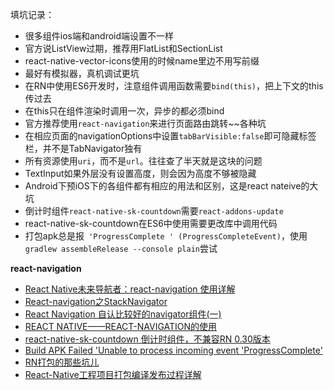 填坑记录：
* 很多组件ios端和android端设置不一样
* 官方说ListView过期，推荐用FlatList和SectionList
* react-native-vector-icons使用的时候name里边不用写前缀
* 最好有模拟器，真机调试更坑
* 在RN中使用ES6开发时，注意组件调用函数需要`bind(this)`，把上下文的this传过去
* 在this只在组件渲染时调用一次，异步的都必须bind
* 官方推荐使用`react-navigation`来进行页面路由跳转~~各种坑
* 在相应页面的navigationOptions中设置`tabBarVisible:false`即可隐藏标签栏，并不是TabNavigator独有
* 所有资源使用`uri`，而不是`url`。往往查了半天就是这块的问题
* TextInput如果外层没有设置高度，则会因为高度不够被隐藏
* Android下预iOS下的各组件都有相应的用法和区别，这是react nateive的大坑
* 倒计时组件`react-native-sk-countdown`需要`react-addons-update`
* react-native-sk-countdown在ES6中使用需要更改库中调用代码
* 打包apk总是报` 'ProgressComplete ' (ProgressCompleteEvent)`，使用`gradlew assembleRelease --console plain`尝试

**react-navigation**
* [React Native未来导航者：react-navigation 使用详解](http://blog.csdn.net/sinat_17775997/article/details/72597171)
* [React-navigation之StackNavigator](http://blog.csdn.net/lu1024188315/article/details/73550028)
* [React Navigation 自认比较好的navigator组件(一)](http://www.jianshu.com/p/80408a62d690)
* [REACT NATIVE——REACT-NAVIGATION的使用](http://www.cnblogs.com/CrazyWL/p/7283600.html)
* [react-native-sk-countdown 倒计时组件，不兼容RN 0.30版本](http://coding.imooc.com/learn/questiondetail/2063.html)
* [Build APK Failed 'Unable to process incoming event 'ProgressComplete'](https://github.com/facebook/react-native/issues/10515)
* [RN打包的那些坑儿](http://www.itdadao.com/articles/c15a1316667p0.html)
* [React-Native工程项目打包编译发布过程详解](https://www.ctolib.com/topics-104789.html)